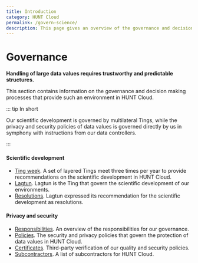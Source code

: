 ```yaml
---
title: Introduction
category: HUNT Cloud
permalink: /govern-science/
description: This page gives an overview of the governance and decision making processes in HUNT Cloud. 
---
```


# Governance

**Handling of large data values requires trustworthy and predictable structures.**

This section contains information on the governance and decision making processes that provide such an environment in HUNT Cloud.

::: tip In short

Our scientific development is governed by multilateral Tings, while the privacy and security policies of data values is governed directly by us in symphony with instructions from our data controllers.

:::

#### Scientific development

- [Ting week](/tingweek/). A set of layered Tings meet three times per year to provide recommendations on the scientific development in HUNT Cloud.
- [Lagtun](/tingweek/lagtun/). Lagtun is the Ting that govern the scientific development of our environments.
- [Resolutions](/tingweek/resolutions/). Lagtun expressed its recommendation for the scientific development as resolutions.

#### Privacy and security

- [Responsibilities](/responsibilities/). An overview of the responsibilities for our governance.
- [Policies](/policies/). The security and privacy policies that govern the protection of data values in HUNT Cloud.
- [Certificates](/certificates/). Third-party verification of our quality and security policies.
- [Subcontractors](/subcontractors/). A list of subcontractors for HUNT Cloud.


